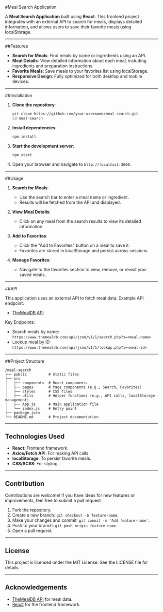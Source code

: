 #Meal Search Application

A **Meal Search Application** built using **React**. This frontend project integrates with an external API to search for meals, displays detailed information, and allows users to save their favorite meals using localStorage.

---

##Features

- **Search for Meals**: Find meals by name or ingredients using an API.
- **Meal Details**: View detailed information about each meal, including ingredients and preparation instructions.
- **Favorite Meals**: Save meals to your favorites list using localStorage.
- **Responsive Design**: Fully optimized for both desktop and mobile devices.

---

##Installation

1. **Clone the repository**:
   ```bash
   git clone https://github.com/your-username/meal-search.git
   cd meal-search
   ```

2. **Install dependencies**:
   ```bash
   npm install
   ```

3. **Start the development server**:
   ```bash
   npm start
   ```

4. Open your browser and navigate to `http://localhost:3000`.

---

##Usage

1. **Search for Meals**:
   - Use the search bar to enter a meal name or ingredient.
   - Results will be fetched from the API and displayed.

2. **View Meal Details**:
   - Click on any meal from the search results to view its detailed information.

3. **Add to Favorites**:
   - Click the "Add to Favorites" button on a meal to save it.
   - Favorites are stored in localStorage and persist across sessions.

4. **Manage Favorites**:
   - Navigate to the favorites section to view, remove, or revisit your saved meals.

---

##API

This application uses an external API to fetch meal data. Example API endpoint:
- [TheMealDB API](https://www.themealdb.com/api.php)

Key Endpoints:
- Search meals by name: `https://www.themealdb.com/api/json/v1/1/search.php?s=<meal-name>`
- Lookup meal by ID: `https://www.themealdb.com/api/json/v1/1/lookup.php?i=<meal-id>`

---

##Project Structure

```
/meal-search
├── public          # Static files
├── src
│   ├── components  # React components
│   ├── pages       # Page components (e.g., Search, Favorites)
│   ├── styles      # CSS files
│   ├── utils       # Helper functions (e.g., API calls, localStorage management)
│   ├── App.js      # Main application file
│   └── index.js    # Entry point
├── package.json
└── README.md       # Project documentation
```

---

## Technologies Used

- **React**: Frontend framework.
- **Axios/Fetch API**: For making API calls.
- **localStorage**: To persist favorite meals.
- **CSS/SCSS**: For styling.

---

## Contribution

Contributions are welcome! If you have ideas for new features or improvements, feel free to submit a pull request.

1. Fork the repository.
2. Create a new branch: `git checkout -b feature-name`.
3. Make your changes and commit: `git commit -m 'Add feature-name'`.
4. Push to your branch: `git push origin feature-name`.
5. Open a pull request.

---

## License

This project is licensed under the MIT License. See the LICENSE file for details.

---

## Acknowledgements

- [TheMealDB API](https://www.themealdb.com/api.php) for meal data.
- [React](https://reactjs.org/) for the frontend framework.

